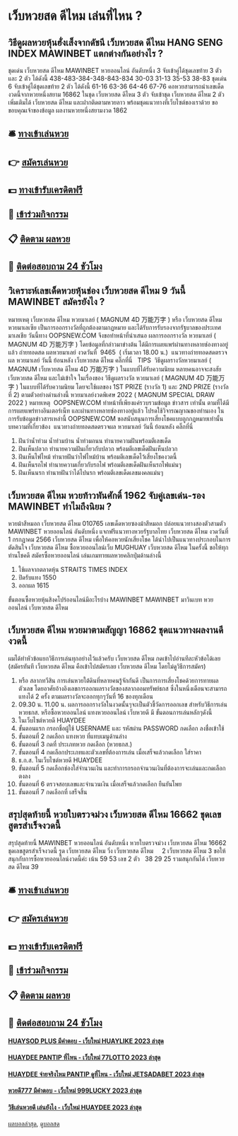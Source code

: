 # เว็บหวยสด ดีไหม เล่นที่ไหน ?
## วิธีดูผลหวยหุ้นฮั่งเส็งจากดัชนี เว็บหวยสด ดีไหม HANG SENG INDEX MAWINBET แตกต่างกันอย่างไร ?
ชุดเด่น เว็บหวยสด ดีไหม MAWINBET หวยออนไลน์ อันดับหนึ่ง 3 จับเข้าคู่ได้ชุดเลขท้าย 3 ตัว และ 2 ตัว ได้ดังนี้
438-483-384-348-843-834
30-03
31-13
35-53
38-83
ชุดเด่น 6 จับเข้าคู่ได้ชุดเลขท้าย 2 ตัว ได้ดังนี้
61-16
63-36
64-46
67-76
คอหวยสามารถนำเลขเด็ดงวดนี้จากหวยหนึ่งสยาม 16862 ในชุด เว็บหวยสด ดีไหม 3 ตัว จับเข้าชุด เว็บหวยสด ดีไหม 2 ตัวเพิ่มเติมได้ เว็บหวยสด ดีไหม และฝากติดตามหวยลาว พร้อมชุดแนวทางที่เว็บไซต์ของเราด้วย
ขอขอบคุณเจ้าของข้อมูล
ผลงานหวยหนึ่งสยามงวด 1862


## 🛎 [ทางเข้าเล่นหวย](https://bit.ly/3BG5bNw)
## 👉 [สมัครเล่นหวย](https://bit.ly/3BG5bNw)
## 💵 [ทางเข้ารับเครดิตฟรี](https://bit.ly/3C3mvgS)
## 👑 [เข้าร่วมกิจกรรม](https://bit.ly/3C3mvgS)
## 📋 [ติดตาม ผลหวย](https://bit.ly/3C3mvgS)
## 📱 [ติดต่อสอบถาม 24 ชัวโมง](https://bit.ly/3C3mvgS)

## วิเคราะห์เลขเด็ดหวยหุ้นช่อง เว็บหวยสด ดีไหม 9 วันนี้ MAWINBET สมัครยังไง ?
หมายเหตุ เว็บหวยสด ดีไหม หวยมาเลย์ ( MAGNUM 4D 万能万字 ) หรือ เว็บหวยสด ดีไหม หวยมาเลเซีย เป็นการออกรางวัลที่ถูกต้องตามกฎหมาย และได้รับการรับรองจากรัฐบาลของประเทศมาเลเชีย
วันนี้ทาง OOPSNEW.COM จึงขอทำหน้าที่นำเสนอ ผลการออกรางวัล หวยมาเลย์ ( MAGNUM 4D 万能万字 ) โดยข้อมูลที่กล่าวมาข่างต้น ได้มีการเผยแพร่ผ่านทางหลายช่องทางอยู่แล้ว
ถ่ายทอดสด ผลหวยมาเลย์ งวดวันที่  9465  ( เริ่มเวลา 18.00 น.)
 แนวทางถ่ายทอดสดตรวจผล หวยมาเลย์ วันนี้ ย้อนหลัง เว็บหวยสด ดีไหม คลิ๊กที่นี่  
TIPS  วิธีดูผลรางวัลหวยมาเลย์ ( MAGNUM เว็บหวยสด ดีไหม 4D 万能万字 ) ในแบบที่ได้รับความนิยม
หลายคนอาจจะสงสัย เว็บหวยสด ดีไหม และไม่เข้าใจ ในเรื่องของ วิธีดูผลรางวัล หวยมาเลย์ ( MAGNUM 4D 万能万字 ) ในแบบที่ได้รับความนิยม โดยจะใช้ผลของ 1ST PRIZE (รางวัล 1) และ 2ND PRIZE (รางวัลที่ 2) ตามตัวอย่างด่านล่างนี้
หวยมาเลย์งวดพิเศษ 2022 ( MAGNUM SPECIAL DRAW 2022 )
หมายเหตุ  OOPSNEW.COM ทำหน้าที่เพียงแค่รวบรวมข้อมูล ข่าวสาร เท่านั้น ตามที่ได้มีการเผยแพร่ทางอินเตอร์เน็ท และผ่านทางหลายช่องทางอยู่แล้ว โปรดใช้วิจารณญาณของท่านเอง ในการรับข้อมูลข่าวสารเหล่านี้ OOPSNEW.COM ขอสนับสนุนการเสี่ยงโชคแบบถูกกฎหมายเท่านั้น
บทความที่เกี่ยวข้อง
 แนวทางถ่ายทอดสดตรวจผล หวยมาเลย์ วันนี้ ย้อนหลัง คลิ๊กที่นี่  
1. ฝันว่าน้ำท่วม น้ำท่วมบ้าน น้ำท่วมถนน ทำนายความฝันพร้อมตีเลขเด็ด
2. ฝันเห็นปลวก ทำนายความฝันเกี่ยวกับปลวก พร้อมตีเลขเด็ดฝันเห็นปลวก
3. ฝันเห็นไฟไหม้ ทำนายฝันว่าไฟไหม้บ้าน พร้อมตีเลขเด็ดไว้เสี่ยงโชคงวดนี้
4. ฝันเห็นรถไฟ ทำนายความเกี่ยวกับรถไฟ พร้อมตีเลขเด็ดฝันเห็นรถไฟแม่นๆ
5. ฝันเห็นนรก ทำนายฝันว่าได้ไปนรก พร้อมตีเลขเด็ดเลขมงคลแม่นๆ

## เว็บหวยสด ดีไหม หวยท้าวพันศักดิ์ 1962 จับคู่เลขเด่น-รอง MAWINBET ทำไมถึงนิยม ?
หวยม้าสีหมอก เว็บหวยสด ดีไหม 010765 เลขเด็ดหวยซองม้าสีหมอก ปล่อยแนวทางสองตัวสามตัว MAWINBET หวยออนไลน์ อันดับหนึ่ง แจกฟรีแนวทางหวยรัฐบาลไทย เว็บหวยสด ดีไหม งวดวันที่ 1 กรกฏาคม 2566 เว็บหวยสด ดีไหม เพื่อให้คอหวยนักเสี่ยงโชค ได้นำไปเป็นแนวทางประกอบในการตัดสินใจ เว็บหวยสด ดีไหม ซื้อหวยออนไลน์เว็บ MUGHUAY เว็บหวยสด ดีไหม ในครั้งนี้ ขอให้ทุกท่านโชคดี
สมัครซื้อหวยออนไลน์ เล่นเกมทายผลหวยคลิกปุ่มด้านล่างนี้
1. ใช้ผลจากตลาดหุ้น STRAITS TIMES INDEX
2. ปิดรับแทง 1550
3. ออกผล 1615

ขั้นตอนซื้อหวยหุ้นสิงคโปร์ออนไลน์มีอะไรบ้าง MAWINBET MAWINBET มาวินเบท หวยออนไลน์ เว็บหวยสด ดีไหม

## เว็บหวยสด ดีไหม หวยมาตามสัญญา 16862 ชุดแนวทางผลงานดีงวดนี้
ผมได้ทำหัวข้อแยกวิธีการเล่นทุกอย่างไว้แล้วครับ เว็บหวยสด ดีไหม กดเข้าไปอ่านทีละหัวข้อได้เลย
(สมัครทันที เว็บหวยสด ดีไหม คือเข้าไปสมัครเลย เว็บหวยสด ดีไหม โดยไม่ดูวิธีการสมัคร)
1. หรือ สลากทวีสิน การเล่นหวยใต้ดินที่หลายคนรู้จักกันดี เป็นการการเสี่ยงโชคด้วยการทายผลตัวเลข โดยอาศัยอ้างอิงเลขการออกผลรางวัลของสลากออมทรัพย์ธกส ซึ่งในหนึ่งเดือนจะสามารถแทงได้ 2 ครั้ง ตามผลรางวัลจะออกทุกๆวันที่ 16 ของทุกเดือน
2. 09.30 น. 11.00 น. ผลการออกรางวัลในงวดนั้นๆจะเป็นตัวชี้วัดการออกเลข สำหรับวิธีการเล่นหวยธกส. หรือซื้อหวยออนไลน์ แทงหวยออนไลน์ เว็บหวยดี มี ขั้นตอนการเล่นหลักๆดังนี้
3. ในเว็บไซต์หวยดี HUAYDEE
4. ขั้นตอนแรก กรอกชื่อผู้ใช้ USERNAME และ รหัสผ่าน PASSWORD กดเลือก ลงชื่อเข้าใช้
5. ขั้นตอนที่ 2 กดเลือก แทงหวย ที่แทบเมนูด้านล่าง
6. ขั้นตอนที่ 3 กดที่ ประเภทหวย กดเลือก (หวยธกส.)
7. ขั้นตอนที่ 4 กดเลือกประเภทและตัวเลขที่ต้องการเล่น เมื่อเสร็จแล้วกดเลือก ใส่ราคา
8. ธ.ก.ส. ในเว็บไซต์หวยดี HUAYDEE
9. ขั้นตอนที่ 5 กดเลือกช่องใส่จำนวนเงิน และทำการกรอกจำนวนเงินที่ต้องการจะเล่นและกดเลือก ตงลง
10. ขั้นตอนที่ 6 ตรวจสอบเลขและจำนวนเงิน เมื่อเสร็จแล้วกดเลือก ยืนยันโพย
11. ขั้นตอนที่ 7 กดเลือกที่ เสร็จสิ้น

## สรุปสุดท้ายนี้ หวยใบตรวจม่วง เว็บหวยสด ดีไหม 16662 ชุดเลขสูตรสำเร็จงวดนี้
สรุปสุดท้ายนี้ MAWINBET หวยออนไลน์ อันดับหนึ่ง หวยใบตรวจม่วง เว็บหวยสด ดีไหม 16662 ชุดเลขสูตรสำเร็จงวดนี้ รูด เว็บหวยสด ดีไหม วิ่ง เว็บหวยสด ดีไหม     2 เว็บหวยสด ดีไหม 3
ขอให้สนุกกับการซื้อหวยออนไลน์งวดนี้ค่ะ
เน้น 59 53
เลข 2 ตัว   38 29 25 รวมสนุกกันได้ เว็บหวยสด ดีไหม 39

## 🛎 [ทางเข้าเล่นหวย](https://bit.ly/3BG5bNw)
## 👉 [สมัครเล่นหวย](https://bit.ly/3BG5bNw)
## 💵 [ทางเข้ารับเครดิตฟรี](https://bit.ly/3C3mvgS)
## 👑 [เข้าร่วมกิจกรรม](https://bit.ly/3C3mvgS)
## 📋 [ติดตาม ผลหวย](https://bit.ly/3C3mvgS)
## 📱 [ติดต่อสอบถาม 24 ชัวโมง](https://bit.ly/3C3mvgS)

#### [HUAYSOD PLUS มีคำตอบ - เว็บใหม่ HUAYLIKE 2023 ล่าสุด](https://atom.io/themes/huaysod%20plus%20มีคำตอบ%20-%20เว็บใหม่%20huaylike%202023%20ล่าสุด)
#### [HUAYDEE PANTIP ที่ไหน - เว็บใหม่ 77LOTTO 2023 ล่าสุด](https://atom.io/themes/huaydee%20pantip%20ที่ไหน%20-%20เว็บใหม่%2077lotto%202023%20ล่าสุด)
#### [HUAYDEE จ่ายจริงไหม PANTIP ดูที่ไหน - เว็บใหม่ JETSADABET 2023 ล่าสุด](https://atom.io/themes/huaydee%20จ่ายจริงไหม%20pantip%20ดูที่ไหน%20-%20เว็บใหม่%20jetsadabet%202023%20ล่าสุด)
#### [หวยดี777 มีคำตอบ - เว็บใหม่ 999LUCKY 2023 ล่าสุด](https://atom.io/themes/หวยดี777%20มีคำตอบ%20-%20เว็บใหม่%20999lucky%202023%20ล่าสุด)
#### [วิธีเล่นหวยดี เล่นยังไง - เว็บใหม่ HUAYDEE 2023 ล่าสุด](https://atom.io/themes/วิธีเล่นหวยดี%20เล่นยังไง%20-%20เว็บใหม่%20huaydee%202023%20ล่าสุด)

[ผลบอลล่าสุด](https://siamsport.tv "ผลบอลล่าสุด"), [ดูบอลสด](https://siamsport.tv/ดูบอลสด "ดูบอลสด")